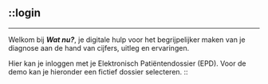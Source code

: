 ::login
---

---
Welkom bij **_Wat nu?_**, je digitale hulp voor het begrijpelijker maken van je diagnose aan de hand van cijfers, uitleg en ervaringen. 

Hier kan je inloggen met je Elektronisch Patiëntendossier (EPD). Voor de demo kan je hieronder een fictief dossier selecteren. 
::